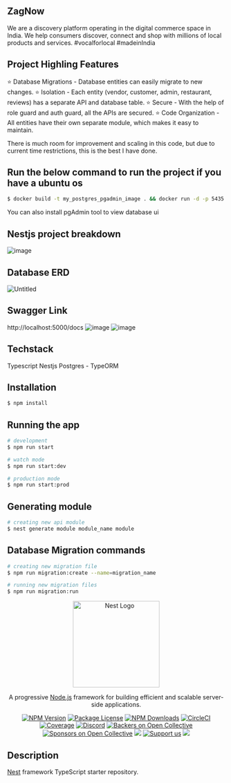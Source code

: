 ## ZagNow
We are a discovery platform operating in the digital commerce space in India. We help consumers discover, connect and shop with millions of local products and services. #vocalforlocal #madeinIndia

## Project Highling Features

⭐ Database Migrations - Database entities can easily migrate to new changes.
⭐ Isolation - Each entity (vendor, customer, admin, restaurant, reviews) has a separate API and database table.
⭐ Secure - With the help of role guard and auth guard, all the APIs are secured.
⭐ Code Organization - All entities have their own separate module, which makes it easy to maintain.

There is much room for improvement and scaling in this code, but due to current time restrictions, this is the best I have done.

## Run the below command to run the project if you have a ubuntu os
```bash
$ docker build -t my_postgres_pgadmin_image . && docker run -d -p 5435:5432 -p 5052:5050 --name my_postgres_pgadmin_container my_postgres_pgadmin_image && npm install && npm run build && node dist/main.js 
```
You can also install pgAdmin tool to view database ui


## Nestjs project breakdown
![image](https://github.com/amogh-chavan/zagnow/assets/55050758/c98b8391-c4f2-44dd-afb0-f238b89cdd4b)




## Database ERD 
![Untitled](https://github.com/amogh-chavan/zagnow/assets/55050758/d2c47f30-c006-4bad-8a17-bb7f8d298c24)

## Swagger Link
http://localhost:5000/docs
![image](https://github.com/amogh-chavan/zagnow/assets/55050758/12b491d6-a1e7-4720-b71f-9dfb71124880)
![image](https://github.com/amogh-chavan/zagnow/assets/55050758/22e747e2-d8e8-4527-8857-917a8f729976)

## Techstack
Typescript
Nestjs
Postgres - TypeORM


## Installation

```bash
$ npm install
```

## Running the app

```bash
# development
$ npm run start

# watch mode
$ npm run start:dev

# production mode
$ npm run start:prod
```

## Generating module
```bash
# creating new api module
$ nest generate module module_name module
```

## Database Migration commands

```bash
# creating new migration file
$ npm run migration:create --name=migration_name

# running new migration files
$ npm run migration:run
```
<p align="center">
  <a href="http://nestjs.com/" target="blank"><img src="https://nestjs.com/img/logo-small.svg" width="200" alt="Nest Logo" /></a>
</p>

[circleci-image]: https://img.shields.io/circleci/build/github/nestjs/nest/master?token=abc123def456
[circleci-url]: https://circleci.com/gh/nestjs/nest

  <p align="center">A progressive <a href="http://nodejs.org" target="_blank">Node.js</a> framework for building efficient and scalable server-side applications.</p>
    <p align="center">
<a href="https://www.npmjs.com/~nestjscore" target="_blank"><img src="https://img.shields.io/npm/v/@nestjs/core.svg" alt="NPM Version" /></a>
<a href="https://www.npmjs.com/~nestjscore" target="_blank"><img src="https://img.shields.io/npm/l/@nestjs/core.svg" alt="Package License" /></a>
<a href="https://www.npmjs.com/~nestjscore" target="_blank"><img src="https://img.shields.io/npm/dm/@nestjs/common.svg" alt="NPM Downloads" /></a>
<a href="https://circleci.com/gh/nestjs/nest" target="_blank"><img src="https://img.shields.io/circleci/build/github/nestjs/nest/master" alt="CircleCI" /></a>
<a href="https://coveralls.io/github/nestjs/nest?branch=master" target="_blank"><img src="https://coveralls.io/repos/github/nestjs/nest/badge.svg?branch=master#9" alt="Coverage" /></a>
<a href="https://discord.gg/G7Qnnhy" target="_blank"><img src="https://img.shields.io/badge/discord-online-brightgreen.svg" alt="Discord"/></a>
<a href="https://opencollective.com/nest#backer" target="_blank"><img src="https://opencollective.com/nest/backers/badge.svg" alt="Backers on Open Collective" /></a>
<a href="https://opencollective.com/nest#sponsor" target="_blank"><img src="https://opencollective.com/nest/sponsors/badge.svg" alt="Sponsors on Open Collective" /></a>
  <a href="https://paypal.me/kamilmysliwiec" target="_blank"><img src="https://img.shields.io/badge/Donate-PayPal-ff3f59.svg"/></a>
    <a href="https://opencollective.com/nest#sponsor"  target="_blank"><img src="https://img.shields.io/badge/Support%20us-Open%20Collective-41B883.svg" alt="Support us"></a>
  <a href="https://twitter.com/nestframework" target="_blank"><img src="https://img.shields.io/twitter/follow/nestframework.svg?style=social&label=Follow"></a>
</p>
  <!--[![Backers on Open Collective](https://opencollective.com/nest/backers/badge.svg)](https://opencollective.com/nest#backer)
  [![Sponsors on Open Collective](https://opencollective.com/nest/sponsors/badge.svg)](https://opencollective.com/nest#sponsor)-->

## Description

[Nest](https://github.com/nestjs/nest) framework TypeScript starter repository.

